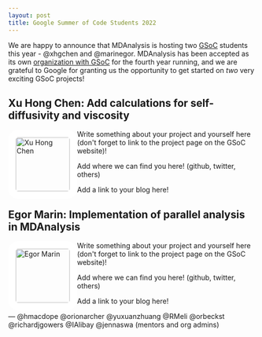 ```yaml
---
layout: post
title: Google Summer of Code Students 2022
---
```


We are happy to announce that MDAnalysis is hosting two [GSoC][gsoc] students this year - @xhgchen and @marinegor. MDAnalysis has been accepted as its own [organization with GSoC][mda-gsoc] for the fourth year running, and we are grateful to Google for granting us the opportunity to get started on _two_ very exciting GSoC projects!

## Xu Hong Chen: Add calculations for self-diffusivity and viscosity

<img
src="Xu Hong's Picture Here"
title="Xu Hong Chen" alt="Xu Hong Chen"
style="float: left; width: 110px; height: 110px; border-radius: 20px; border: 15px solid white" />

Write something about your project and yourself here (don't forget to link to the project page on the GSoC website)!

Add where we can find you here! (github, twitter, others)

Add a link to your blog here!

## Egor Marin: Implementation of parallel analysis in MDAnalysis

<img
src="Egor's Picture Here"
title="Egor Marin" alt="Egor Marin"
style="float: left; width: 110px; height: 110px; border-radius: 20px; border: 15px solid white" />

Write something about your project and yourself here (don't forget to link to the project page on the GSoC website)!

Add where we can find you here! (github, twitter, others)

Add a link to your blog here!

— @hmacdope @orionarcher @yuxuanzhuang @RMeli @orbeckst @richardjgowers @IAlibay @jennaswa (mentors and org admins)

[gsoc]: https://summerofcode.withgoogle.com
[mda-gsoc]: https://summerofcode.withgoogle.com/programs/2023/organizations/mdanalysis